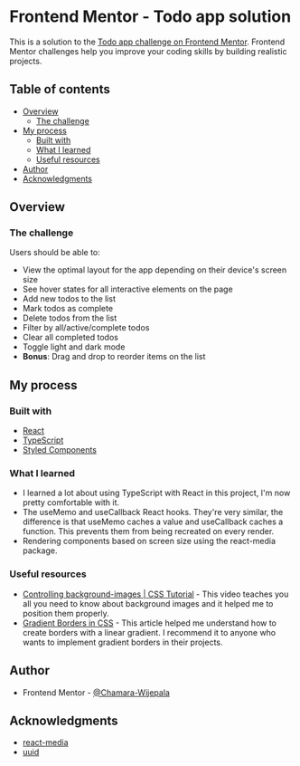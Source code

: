 # Frontend Mentor - Todo app solution

This is a solution to the [Todo app challenge on Frontend Mentor](https://www.frontendmentor.io/challenges/todo-app-Su1_KokOW). Frontend Mentor challenges help you improve your coding skills by building realistic projects.

## Table of contents

- [Overview](#overview)
  - [The challenge](#the-challenge)
- [My process](#my-process)
  - [Built with](#built-with)
  - [What I learned](#what-i-learned)
  - [Useful resources](#useful-resources)
- [Author](#author)
- [Acknowledgments](#acknowledgments)

## Overview

### The challenge

Users should be able to:

- View the optimal layout for the app depending on their device's screen size
- See hover states for all interactive elements on the page
- Add new todos to the list
- Mark todos as complete
- Delete todos from the list
- Filter by all/active/complete todos
- Clear all completed todos
- Toggle light and dark mode
- **Bonus**: Drag and drop to reorder items on the list

## My process

### Built with

- [React](https://reactjs.org/)
- [TypeScript](https://www.typescriptlang.org/)
- [Styled Components](https://styled-components.com/)

### What I learned

- I learned a lot about using TypeScript with React in this project, I'm now pretty comfortable with it.
- The useMemo and useCallback React hooks. They're very similar, the difference is that useMemo caches a value and useCallback caches a function. This prevents them from being recreated on every render.
- Rendering components based on screen size using the react-media package.

### Useful resources

- [Controlling background-images | CSS Tutorial](https://www.youtube.com/watch?v=3T_Jy1CqH9k) - This video teaches you all you need to know about background images and it helped me to position them properly.
- [Gradient Borders in CSS](https://css-tricks.com/gradient-borders-in-css/) - This article helped me understand how to create borders with a linear gradient. I recommend it to anyone who wants to implement gradient borders in their projects.

## Author

- Frontend Mentor - [@Chamara-Wijepala](https://www.frontendmentor.io/profile/Chamara-Wijepala)

## Acknowledgments

- [react-media](https://www.npmjs.com/package/react-media)
- [uuid](https://www.npmjs.com/package/uuid)
